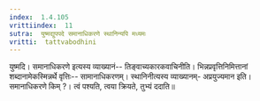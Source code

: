 ```yaml
---
index:  1.4.105
vrittiindex:  11
sutra:  युष्मद्युपपदे समानाधिकरणे स्थानिन्यपि मध्यमः
vritti:  tattvabodhini 
---
```


युष्मदि। समानाधिकरणे इत्यस्य व्याख्यानं-- तिङ्वाच्यकारकवाचिनीति। भिन्नप्रवृत्तिनिमित्तानां शब्दानामेकस्मिन्नर्थे वृत्तिः-- सामानाधिकरणम्। स्थानिनीत्यस्य व्याख्यानम्- अप्रयुज्यमान इति। समानाधिकरणे किम् ?। त्वं पश्यति, त्वया क्रियते, तुभ्यं ददाति॥

